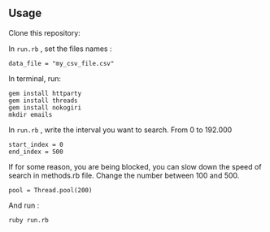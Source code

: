 ## Usage

Clone this repository:

In `run.rb` , set the files names :

```
data_file = "my_csv_file.csv"

```

In terminal, run:

```
gem install httparty
gem install threads
gem install nokogiri
mkdir emails
```

In `run.rb` , write the interval you want to search. From 0 to 192.000
```
start_index = 0
end_index = 500

```

If for some reason, you are being blocked, you can slow down the speed of search in methods.rb file. 
Change the number between 100 and 500.

```
pool = Thread.pool(200)

```

And run :

```
ruby run.rb
```

